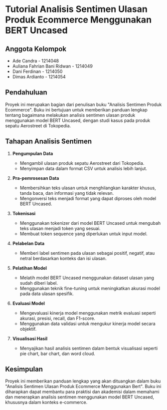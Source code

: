 # Tutorial Analisis Sentimen Ulasan Produk Ecommerce Menggunakan BERT Uncased

## Anggota Kelompok

- Ade Candra - 1214048
- Auliana Fahrian Bani Ridwan - 1214049
- Dani Ferdinan - 1214050
- Dimas Ardianto - 1214054

## Pendahuluan

Proyek ini merupakan bagian dari penulisan buku "Analisis Sentimen Produk Ecommerce". Buku ini bertujuan untuk memberikan panduan lengkap tentang bagaimana melakukan analisis sentimen ulasan produk menggunakan model BERT Uncased, dengan studi kasus pada produk sepatu Aerostreet di Tokopedia.

## Tahapan Analisis Sentimen

1. **Pengumpulan Data**

   - Mengambil ulasan produk sepatu Aerostreet dari Tokopedia.
   - Menyimpan data dalam format CSV untuk analisis lebih lanjut.

2. **Pra-pemrosesan Data**

   - Membersihkan teks ulasan untuk menghilangkan karakter khusus, tanda baca, dan informasi yang tidak relevan.
   - Mengonversi teks menjadi format yang dapat diproses oleh model BERT Uncased.

3. **Tokenisasi**

   - Menggunakan tokenizer dari model BERT Uncased untuk mengubah teks ulasan menjadi token yang sesuai.
   - Membuat token sequence yang diperlukan untuk input model.

4. **Pelabelan Data**

   - Memberi label sentimen pada ulasan sebagai positif, negatif, atau netral berdasarkan konteks dan isi ulasan.

5. **Pelatihan Model**

   - Melatih model BERT Uncased menggunakan dataset ulasan yang sudah diberi label.
   - Menggunakan teknik fine-tuning untuk meningkatkan akurasi model pada data ulasan spesifik.

6. **Evaluasi Model**

   - Mengevaluasi kinerja model menggunakan metrik evaluasi seperti akurasi, presisi, recall, dan F1-score.
   - Menggunakan data validasi untuk mengukur kinerja model secara objektif.

7. **Visualisasi Hasil**
   - Menyajikan hasil analisis sentimen dalam bentuk visualisasi seperti pie chart, bar chart, dan word cloud.

## Kesimpulan

Proyek ini memberikan panduan lengkap yang akan dituangkan dalam buku "Analisis Sentimen Ulasan Produk Ecommerce Menggunakan Bert". Buku ini diharapkan dapat membantu para praktisi dan akademisi dalam memahami dan menerapkan analisis sentimen menggunakan model BERT Uncased, khususnya dalam konteks e-commerce.

